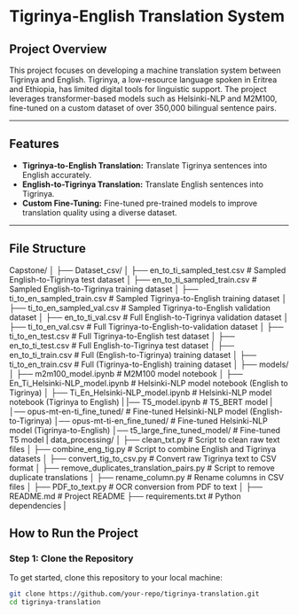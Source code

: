 # Tigrinya-English Translation System

## Project Overview
This project focuses on developing a machine translation system between Tigrinya and English. Tigrinya, a low-resource language spoken in Eritrea and Ethiopia, has limited digital tools for linguistic support. The project leverages transformer-based models such as Helsinki-NLP and M2M100, fine-tuned on a custom dataset of over 350,000 bilingual sentence pairs.

---

## Features
- **Tigrinya-to-English Translation:** Translate Tigrinya sentences into English accurately.
- **English-to-Tigrinya Translation:** Translate English sentences into Tigrinya.
- **Custom Fine-Tuning:** Fine-tuned pre-trained models to improve translation quality using a diverse dataset.


---

## File Structure

Capstone/
│
├── Dataset_csv/
│   ├── en_to_ti_sampled_test.csv          # Sampled English-to-Tigrinya test dataset
│   ├── en_to_ti_sampled_train.csv         # Sampled English-to-Tigrinya training dataset
│   ├── ti_to_en_sampled_train.csv         # Sampled Tigrinya-to-English training dataset
│   ├── ti_to_en_sampled_val.csv           # Sampled Tigrinya-to-English validation dataset
│   ├── en_to_ti_val.csv                   # Full English-to-Tigrinya validation dataset
│   ├── ti_to_en_val.csv                   # Full Tigrinya-to-English-to-validation dataset
│   ├── ti_to_en_test.csv                  # Full Tigrinya-to-English test dataset
│   ├── en_to_ti_test.csv                  # Full English-to-Tigrinya test dataset
│   ├── en_to_ti_train.csv                 # Full (English-to-Tigrinya) training dataset 
│   ├── ti_to_en_train.csv                 # Full (Tigrinya-to-English) training dataset
│
├── models/
│   ├── m2m100_model.ipynb                 # M2M100 model notebook
│   ├── En_Ti_Helsinki-NLP_model.ipynb     # Helsinki-NLP model notebook (English to Tigrinya)
│   ├── Ti_En_Helsinki-NLP_model.ipynb     # Helsinki-NLP model notebook (Tigrinya to English)
|   |── T5_model.ipynb                     # T5_BERT model
|
│── opus-mt-en-ti_fine_tuned/             # Fine-tuned Helsinki-NLP model (English-to-Tigrinya)
│── opus-mt-ti-en_fine_tuned/             # Fine-tuned Helsinki-NLP model (Tigrinya-to-English)
│── t5_large_fine_tuned_model/            # Fine-tuned T5 model
|
data_processing/
│   ├── clean_txt.py                       # Script to clean raw text files
│   ├── combine_eng_tig.py                 # Script to combine English and Tigrinya datasets
│   ├── convert_tig_to_csv.py              # Convert raw Tigrinya text to CSV format
│   ├── remove_duplicates_translation_pairs.py # Script to remove duplicate translations
│   ├── rename_column.py                   # Rename columns in CSV files
│   ├── PDF_to_text.py                     # OCR conversion from PDF to text
│
├── README.md                              # Project README
├── requirements.txt                       # Python dependencies
|                           

## How to Run the Project

### Step 1: Clone the Repository
To get started, clone this repository to your local machine:

```bash
git clone https://github.com/your-repo/tigrinya-translation.git
cd tigrinya-translation
